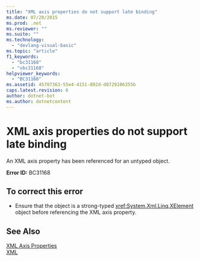 ```yaml
---
title: "XML axis properties do not support late binding"
ms.date: 07/20/2015
ms.prod: .net
ms.reviewer: ""
ms.suite: ""
ms.technology: 
  - "devlang-visual-basic"
ms.topic: "article"
f1_keywords: 
  - "bc31168"
  - "vbc31168"
helpviewer_keywords: 
  - "BC31168"
ms.assetid: 45707363-55e4-4151-892d-d8729106355b
caps.latest.revision: 6
author: dotnet-bot
ms.author: dotnetcontent
---
```

# XML axis properties do not support late binding
An XML axis property has been referenced for an untyped object.  
  
 **Error ID:** BC31168  
  
## To correct this error  
  
-   Ensure that the object is a strong-typed <xref:System.Xml.Linq.XElement> object before referencing the XML axis property.  
  
## See Also  
 [XML Axis Properties](../../../visual-basic/language-reference/xml-axis/xml-axis-properties.md)  
 [XML](../../../visual-basic/programming-guide/language-features/xml/index.md)
